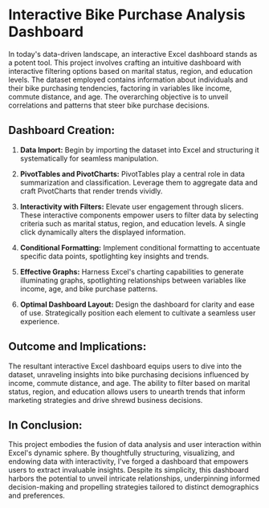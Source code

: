 # Interactive Bike Purchase Analysis Dashboard

In today's data-driven landscape, an interactive Excel dashboard stands as a potent tool. This project involves crafting an intuitive dashboard with interactive filtering options based on marital status, region, and education levels. The dataset employed contains information about individuals and their bike purchasing tendencies, factoring in variables like income, commute distance, and age. The overarching objective is to unveil correlations and patterns that steer bike purchase decisions.

## Dashboard Creation:

1. **Data Import:** Begin by importing the dataset into Excel and structuring it systematically for seamless manipulation.

2. **PivotTables and PivotCharts:** PivotTables play a central role in data summarization and classification. Leverage them to aggregate data and craft PivotCharts that render trends vividly.

3. **Interactivity with Filters:** Elevate user engagement through slicers. These interactive components empower users to filter data by selecting criteria such as marital status, region, and education levels. A single click dynamically alters the displayed information.

4. **Conditional Formatting:** Implement conditional formatting to accentuate specific data points, spotlighting key insights and trends.

5. **Effective Graphs:** Harness Excel's charting capabilities to generate illuminating graphs, spotlighting relationships between variables like income, age, and bike purchase patterns.

6. **Optimal Dashboard Layout:** Design the dashboard for clarity and ease of use. Strategically position each element to cultivate a seamless user experience.

## Outcome and Implications:

The resultant interactive Excel dashboard equips users to dive into the dataset, unraveling insights into bike purchasing decisions influenced by income, commute distance, and age. The ability to filter based on marital status, region, and education allows users to unearth trends that inform marketing strategies and drive shrewd business decisions.

## In Conclusion:

This project embodies the fusion of data analysis and user interaction within Excel's dynamic sphere. By thoughtfully structuring, visualizing, and endowing data with interactivity, I've forged a dashboard that empowers users to extract invaluable insights. Despite its simplicity, this dashboard harbors the potential to unveil intricate relationships, underpinning informed decision-making and propelling strategies tailored to distinct demographics and preferences.
